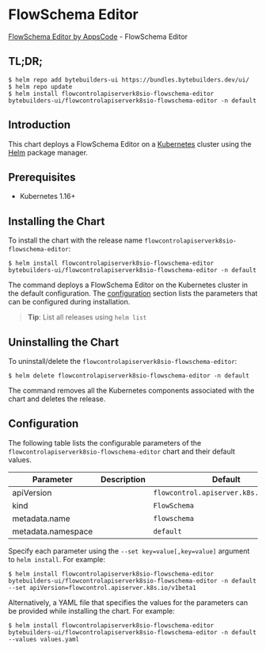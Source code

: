 # FlowSchema Editor

[FlowSchema Editor by AppsCode](https://byte.builders) - FlowSchema Editor

## TL;DR;

```console
$ helm repo add bytebuilders-ui https://bundles.bytebuilders.dev/ui/
$ helm repo update
$ helm install flowcontrolapiserverk8sio-flowschema-editor bytebuilders-ui/flowcontrolapiserverk8sio-flowschema-editor -n default
```

## Introduction

This chart deploys a FlowSchema Editor on a [Kubernetes](http://kubernetes.io) cluster using the [Helm](https://helm.sh) package manager.

## Prerequisites

- Kubernetes 1.16+

## Installing the Chart

To install the chart with the release name `flowcontrolapiserverk8sio-flowschema-editor`:

```console
$ helm install flowcontrolapiserverk8sio-flowschema-editor bytebuilders-ui/flowcontrolapiserverk8sio-flowschema-editor -n default
```

The command deploys a FlowSchema Editor on the Kubernetes cluster in the default configuration. The [configuration](#configuration) section lists the parameters that can be configured during installation.

> **Tip**: List all releases using `helm list`

## Uninstalling the Chart

To uninstall/delete the `flowcontrolapiserverk8sio-flowschema-editor`:

```console
$ helm delete flowcontrolapiserverk8sio-flowschema-editor -n default
```

The command removes all the Kubernetes components associated with the chart and deletes the release.

## Configuration

The following table lists the configurable parameters of the `flowcontrolapiserverk8sio-flowschema-editor` chart and their default values.

|     Parameter      | Description |                Default                 |
|--------------------|-------------|----------------------------------------|
| apiVersion         |             | `flowcontrol.apiserver.k8s.io/v1beta1` |
| kind               |             | `FlowSchema`                           |
| metadata.name      |             | `flowschema`                           |
| metadata.namespace |             | `default`                              |


Specify each parameter using the `--set key=value[,key=value]` argument to `helm install`. For example:

```console
$ helm install flowcontrolapiserverk8sio-flowschema-editor bytebuilders-ui/flowcontrolapiserverk8sio-flowschema-editor -n default --set apiVersion=flowcontrol.apiserver.k8s.io/v1beta1
```

Alternatively, a YAML file that specifies the values for the parameters can be provided while
installing the chart. For example:

```console
$ helm install flowcontrolapiserverk8sio-flowschema-editor bytebuilders-ui/flowcontrolapiserverk8sio-flowschema-editor -n default --values values.yaml
```
